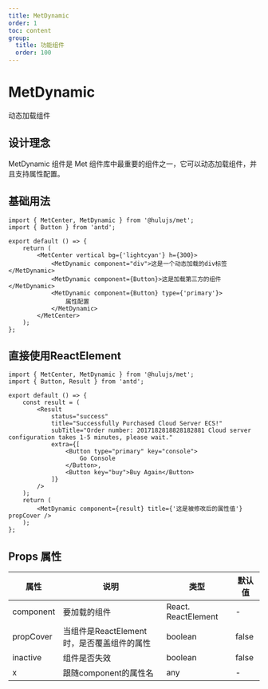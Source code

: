 ```yaml
---
title: MetDynamic
order: 1
toc: content
group:
  title: 功能组件
  order: 100
---
```


# MetDynamic

动态加载组件

## 设计理念

MetDynamic 组件是 Met 组件库中最重要的组件之一，它可以动态加载组件，并且支持属性配置。

## 基础用法

```tsx
import { MetCenter, MetDynamic } from '@hulujs/met';
import { Button } from 'antd';

export default () => {
    return (
        <MetCenter vertical bg={'lightcyan'} h={300}>
            <MetDynamic component="div">这是一个动态加载的div标签</MetDynamic>
            <MetDynamic component={Button}>这是加载第三方的组件</MetDynamic>
            <MetDynamic component={Button} type={'primary'}>
                属性配置
            </MetDynamic>
        </MetCenter>
    );
};

```

## 直接使用ReactElement

```tsx
import { MetCenter, MetDynamic } from '@hulujs/met';
import { Button, Result } from 'antd';

export default () => {
    const result = (
        <Result
            status="success"
            title="Successfully Purchased Cloud Server ECS!"
            subTitle="Order number: 2017182818828182881 Cloud server configuration takes 1-5 minutes, please wait."
            extra={[
                <Button type="primary" key="console">
                    Go Console
                </Button>,
                <Button key="buy">Buy Again</Button>
            ]}
        />
    );
    return (
        <MetDynamic component={result} title={'这是被修改后的属性值'} propCover />
    );
};

```

## Props 属性

| 属性 | 说明 | 类型 | 默认值 |
| --- | --- | --- | --- |
| component | 要加载的组件 | React. ReactElement | - |
| propCover | 当组件是ReactElement时，是否覆盖组件的属性 | boolean | false |
| inactive | 组件是否失效 | boolean | false |
| x | 跟随component的属性名 | any | - |
